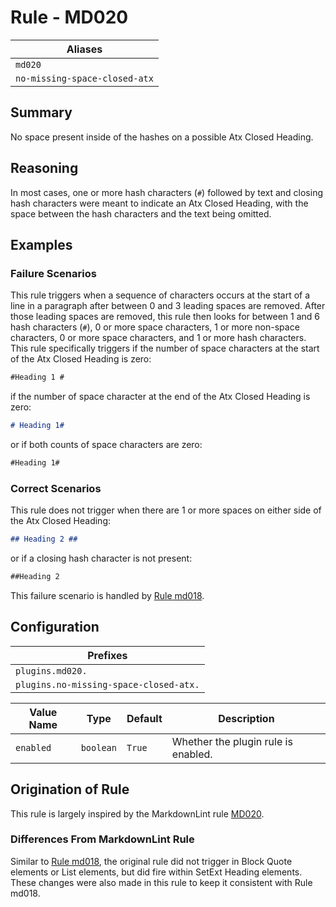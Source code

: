 # Rule - MD020

| Aliases |
| --- |
| `md020` |
| `no-missing-space-closed-atx` |

## Summary

No space present inside of the hashes on a possible Atx Closed Heading.

## Reasoning

In most cases, one or more hash characters (`#`) followed by text and closing
hash characters were meant to indicate an Atx Closed Heading, with the
space between the hash characters and the text being omitted.

## Examples

### Failure Scenarios

This rule triggers when a sequence of characters occurs at the start of a line in
a paragraph after between 0 and 3 leading spaces are removed.  After those leading
spaces are removed, this rule then looks for between 1 and 6 hash characters (`#`),
0 or more space characters, 1 or more non-space characters, 0 or more space
characters, and 1 or more hash characters.  This rule specifically triggers
if the number of space characters at the start of the Atx Closed Heading is zero:

```Markdown
#Heading 1 #
```

if the number of space character at the end of the Atx Closed Heading is zero:

```Markdown
# Heading 1#
```

or if both counts of space characters are zero:

```Markdown
#Heading 1#
```

### Correct Scenarios

This rule does not trigger when there are 1 or more spaces on either
side of the Atx Closed Heading:

```Markdown
## Heading 2 ##
```

or if a closing hash character is not present:

```Markdown
##Heading 2
```

This failure scenario is handled by
[Rule md018](https://github.com/jackdewinter/pymarkdown/blob/main/docs/rule_md018.md).

## Configuration

| Prefixes |
| --- |
| `plugins.md020.` |
| `plugins.no-missing-space-closed-atx.` |

| Value Name | Type | Default | Description |
| -- | -- | -- | -- |
| `enabled` | `boolean` | `True` | Whether the plugin rule is enabled. |

## Origination of Rule

This rule is largely inspired by the MarkdownLint rule
[MD020](https://github.com/DavidAnson/markdownlint/blob/master/doc/Rules.md#md020---no-space-inside-hashes-on-closed-atx-style-heading).

### Differences From MarkdownLint Rule

Similar to
[Rule md018](https://github.com/jackdewinter/pymarkdown/blob/main/docs/rule_md018.md),
the original rule did not trigger in Block Quote elements or
List elements, but did fire within SetExt Heading elements.  These
changes were also made in this rule to keep it consistent with
Rule md018.
